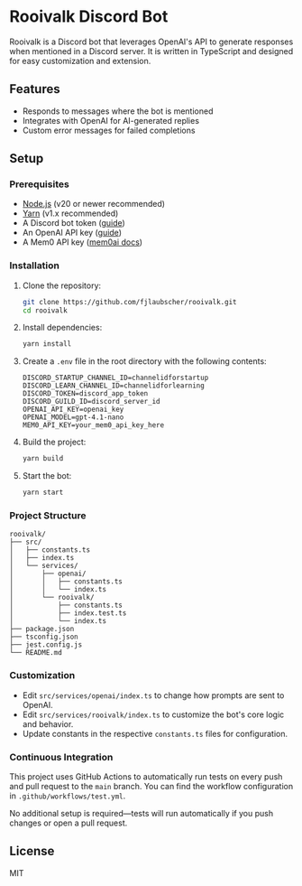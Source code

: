 # Rooivalk Discord Bot

Rooivalk is a Discord bot that leverages OpenAI's API to generate responses when mentioned in a Discord server. It is written in TypeScript and designed for easy customization and extension.

## Features
- Responds to messages where the bot is mentioned
- Integrates with OpenAI for AI-generated replies
- Custom error messages for failed completions

## Setup

### Prerequisites
- [Node.js](https://nodejs.org/) (v20 or newer recommended)
- [Yarn](https://yarnpkg.com/) (v1.x recommended)
- A Discord bot token ([guide](https://discord.com/developers/applications))
- An OpenAI API key ([guide](https://platform.openai.com/account/api-keys))
- A Mem0 API key ([mem0ai docs](https://mem0.ai/docs))

### Installation

1. Clone the repository:
   ```sh
   git clone https://github.com/fjlaubscher/rooivalk.git
   cd rooivalk
   ```
2. Install dependencies:
   ```sh
   yarn install
   ```
3. Create a `.env` file in the root directory with the following contents:
   ```env
   DISCORD_STARTUP_CHANNEL_ID=channelidforstartup
   DISCORD_LEARN_CHANNEL_ID=channelidforlearning
   DISCORD_TOKEN=discord_app_token
   DISCORD_GUILD_ID=discord_server_id
   OPENAI_API_KEY=openai_key
   OPENAI_MODEL=gpt-4.1-nano
   MEM0_API_KEY=your_mem0_api_key_here
   ```
4. Build the project:
   ```sh
   yarn build
   ```
5. Start the bot:
   ```sh
   yarn start
   ```

### Project Structure

```
rooivalk/
├── src/
│   ├── constants.ts
│   ├── index.ts
│   └── services/
│       ├── openai/
│       │   ├── constants.ts
│       │   └── index.ts
│       └── rooivalk/
│           ├── constants.ts
│           ├── index.test.ts
│           └── index.ts
├── package.json
├── tsconfig.json
├── jest.config.js
└── README.md
```

### Customization
- Edit `src/services/openai/index.ts` to change how prompts are sent to OpenAI.
- Edit `src/services/rooivalk/index.ts` to customize the bot's core logic and behavior.
- Update constants in the respective `constants.ts` files for configuration.

### Continuous Integration

This project uses GitHub Actions to automatically run tests on every push and pull request to the `main` branch. You can find the workflow configuration in `.github/workflows/test.yml`.

No additional setup is required—tests will run automatically if you push changes or open a pull request.

## License
MIT
